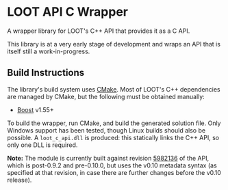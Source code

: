 LOOT API C Wrapper
==================

A wrapper library for LOOT's C++ API that provides it as a C API.

This library is at a very early stage of development and wraps an API that is itself still a work-in-progress.

## Build Instructions

The library's build system uses [CMake](https://cmake.org/). Most of LOOT's C++ dependencies are managed by CMake, but the following must be obtained manually:

* [Boost](http://www.boost.org/) v1.55+

To build the wrapper, run CMake, and build the generated solution file. Only Windows support has been tested, though Linux builds should also be possible. A `loot_c_api.dll` is produced: this statically links the C++ API, so only one DLL is required.

**Note:** The module is currently built against revision [5982136](https://github.com/loot/loot/tree/dc3a93ecf331465b17a28ac39e6c17370438331b) of the API, which is post-0.9.2 and pre-0.10.0, but uses the v0.10 metadata syntax (as specified at that revision, in case there are further changes before the v0.10 release).

